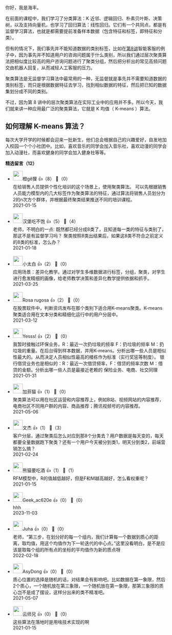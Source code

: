 你好，我是海丰。

在前面的课程中，我们学习了分类算法：K 近邻、逻辑回归、朴素贝叶斯、决策树，以及支持向量机，也学习了回归算法：线性回归。它们有一个共同点，都是有监督学习算法，也就是都需要提前准备样本数据（包含特征和标签，即特征和分类）。

但有的情况下，我们事先并不能知道数据的类别标签，比如在[第8讲](https://time.geekbang.org/column/article/326965)智能客服的例子中，因为事先并不知道用户的咨询问题属于什么类别，所以我们通过层次聚类算法把相似度比较高的用户咨询问题进行了聚类分组，然后把分析出的常见高频问题交由机器人回复，从而减轻人工客服的压力。

聚类算法是无监督学习算法中最常用的一种，无监督就是事先并不需要知道数据的类别标签，而只是根据数据特征去学习，找到相似数据的特征，然后把已知的数据集划分成不同的类别。

不过，因为第 8 讲中的层次聚类算法在实际工业中的应用并不多。所以今天，我们就来讲一种应用最广泛的聚类算法，它就是 K 均值（ K-means ）算法。

## 如何理解 K-means 算法？

每次大学开学的时候都会迎来一批新生，他们总会根据自己的兴趣爱好，自发地加入校园一个个小社团中。比如，喜欢音乐的同学会加入音乐社，喜欢动漫的同学会加入动漫社，而喜欢健身的同学会加入健身社等等。
<div><strong>精选留言（12）</strong></div><ul>
<li><img src="https://static001.geekbang.org/account/avatar/00/24/5d/1c/f2d45010.jpg" width="30px"><span>橙gě狸</span> 👍（8） 💬（0）<div>在给销售人员提供个性化培训的这个场景上，使用聚类算法。
可以先根据销售人员能力模型内的几大标签作为聚类算法的特征，通过算法将销售人员划分为2的n次方个群体，并根据最终聚类结果推送不同的培训课程。</div>2021-01-15</li><br/><li><img src="https://static001.geekbang.org/account/avatar/00/14/3c/fd/7f9ab528.jpg" width="30px"><span>汉堡吃不饱</span> 👍（5） 💬（4）<div>老师，不明白的一点:
既然都已经分成8类了，且知道每一类的特征与类别了，那这不是有监督学习吗？
聚类按照8类出结果后，如果这8类不符合之前定义的8类的标准，怎么办？</div>2021-01-18</li><br/><li><img src="https://static001.geekbang.org/account/avatar/00/0f/e6/37/74ec8fbb.jpg" width="30px"><span>小太白</span> 👍（2） 💬（0）<div>应用场景：差异化教学。通过对学生多维数据进行标签，分组，聚类，对学生进行愈发精细的画像，给老师教学决策和差异化教学提供依据和抓手。</div>2021-03-25</li><br/><li><img src="https://static001.geekbang.org/account/avatar/00/16/98/4e/f42d27e8.jpg" width="30px"><span>Rosa rugosa</span> 👍（2） 💬（0）<div>在股票软件中，判断资讯发布在那个类别下适合用K-means聚类。K-means聚类适合用在文本分类和精细化运行中的用户分层中。</div>2021-03-12</li><br/><li><img src="https://static001.geekbang.org/account/avatar/00/24/28/5f/3f40169c.jpg" width="30px"><span>Yesss!</span> 👍（2） 💬（0）<div>我暂时接触过环保业务，R：最近一次扔垃圾的频率 F：扔垃圾的频率 M：扔垃圾的重量。在后台得到样本数据，并用K-means。分析出哪一些人员是相似性最大的。从而决定人员相似性最高的楼栋作为标准（实行奖惩等制度）。
银行借贷业务也是相似的：R：最近一次借贷频率，F：借贷的频率次数 M：借贷的金额。分析出哪一些人员是最接近老赖的
保险业务、电商、社交同理</div>2021-01-31</li><br/><li><img src="https://static001.geekbang.org/account/avatar/00/10/27/19/2f33b810.jpg" width="30px"><span>加菲猫</span> 👍（1） 💬（0）<div>聚类算法可以用在社区运营和内容推荐上，例如B站、视频网站的内容推荐，电商社区不同用户群的内容、商品推荐；腾讯视频号的内容推荐。</div>2021-05-06</li><br/><li><img src="https://static001.geekbang.org/account/avatar/00/12/1c/33/5d8a5a90.jpg" width="30px"><span>文杰</span> 👍（1） 💬（3）<div>客户分层，通过聚类后怎么对应到那8个分类去？用户数据是每天变的，每天都要全量数据跑下聚类？还有一个用户今天被分到类1，明天分到类2，前端营销怎么搞？</div>2021-02-24</li><br/><li><img src="https://static001.geekbang.org/account/avatar/00/21/4f/50/d62f24f2.jpg" width="30px"><span>熊猫要吃酒</span> 👍（1） 💬（1）<div>RFM模型中，R的值越低越好，但是F和M越高越好，怎么看权重呢？</div>2021-01-15</li><br/><li><img src="https://thirdwx.qlogo.cn/mmopen/vi_32/Q0j4TwGTfTJvs3Bz46PKSC4hvPUt0wbZo1iaKIbEt6UDe8SeqpyLJnaauadIIWLycHMVhTibmMDibgXribwxNNibk0g/132" width="30px"><span>Geek_ac620e</span> 👍（0） 💬（0）<div>hhh
</div>2023-11-03</li><br/><li><img src="https://static001.geekbang.org/account/avatar/00/14/90/19/b3403815.jpg" width="30px"><span>Juha</span> 👍（0） 💬（0）<div>老师，“第三步，在划分好的每一个组内，我们计算每一个数据到质心的距离，取均值，用这个均值作为下一轮迭代的中心点。”这里没看明白，是不是应该是取每个组的所有点的坐标的平均值作为新的质点呀</div>2022-02-18</li><br/><li><img src="https://thirdwx.qlogo.cn/mmopen/vi_32/Q0j4TwGTfTKGNb0iaXNtliaO2UYrzn6j7DgoH4PC9UCQ1euV7xuI92GQ779IIBhI99GCDASBQ1C7RE7dz2nMPibLg/132" width="30px"><span>AsyDong</span> 👍（0） 💬（0）<div>质心位置的选择是随机的话，对结果会有影响吧。比如数据在第一象限，然后2个质心，一个随机放在第三象限，一个随机放在第一象限，那第三象限的质心岂不是成了摆设，这样分出来的类不精准吧。</div>2021-05-07</li><br/><li><img src="https://static001.geekbang.org/account/avatar/00/12/66/11/f7408e3e.jpg" width="30px"><span>云师兄</span> 👍（0） 💬（0）<div>这些算法在落地时是用啥技术实现的啊</div>2021-01-15</li><br/>
</ul>